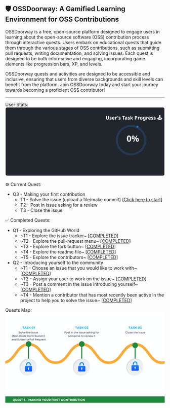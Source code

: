 ## 🛡️ OSSDoorway: A Gamified Learning Environment for OSS Contributions

OSSDoorway is a free, open-source platform designed to engage users in learning about the open-source software (OSS) contribution process through interactive quests. Users embark on educational quests that guide them through the various stages of OSS contributions, such as submitting pull requests, writing documentation, and solving issues. Each quest is designed to be both informative and engaging, incorporating game elements like progression bars, XP, and levels.

OSSDoorway quests and activities are designed to be accessible and inclusive, ensuring that users from diverse backgrounds and skill levels can benefit from the platform. Join OSSDoorway today and start your journey towards becoming a proficient OSS contributor!

---

User Stats:<br>
  ![User Draft Stats](/userCards/draft-1721115715211.svg?)

⚙️ Current Quest: 
  - Q3 - Making your first contribution
    - T1 - Solve the issue (upload a file/make commit) [[Click here to start](https://github.com/kkarissa/OSS-Test/issues/12)]
    - T2 - Post in issue asking for a review
    - T3 - Close the issue

✅ Completed Quests: 
  - Q1 - Exploring the GitHub World
    - ~T1 - Explore the issue tracker~ [[COMPLETED](https://github.com/kkarissa/OSS-Test/issues/3)]
    - ~T2 - Explore the pull-request menu~ [[COMPLETED](https://github.com/kkarissa/OSS-Test/issues/4)]
    - ~T3 - Explore the fork button~ [[COMPLETED](https://github.com/kkarissa/OSS-Test/issues/5)]
    - ~T4 - Explore the readme file~ [[COMPLETED](https://github.com/kkarissa/OSS-Test/issues/6)]
    - ~T5 - Explore the contributors~ [[COMPLETED](https://github.com/kkarissa/OSS-Test/issues/7)]
  - Q2 - Introducing yourself to the community
    - ~T1 - Choose an issue that you would like to work with~ [[COMPLETED](https://github.com/kkarissa/OSS-Test/issues/8)]
    - ~T2 - Assign your user to work on the issue~ [[COMPLETED](https://github.com/kkarissa/OSS-Test/issues/9)]
    - ~T3 - Post a comment in the issue introducing yourself~ [[COMPLETED](https://github.com/kkarissa/OSS-Test/issues/10)]
    - ~T4 - Mention a contributor that has most recently been active in the project to help you to solve the issue~ [[COMPLETED](https://github.com/kkarissa/OSS-Test/issues/11)]

Quests Map:
![Quest Map](https://github.com/RESHAPELab/OSS-Doorway/blob/main/map/Q3.png)